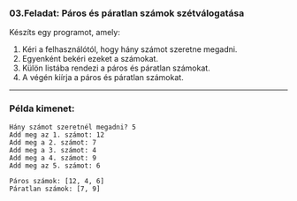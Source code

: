 ### 03.Feladat: Páros és páratlan számok szétválogatása

Készíts egy programot, amely:

1. Kéri a felhasználótól, hogy hány számot szeretne megadni.
2. Egyenként bekéri ezeket a számokat.
3. Külön listába rendezi a páros és páratlan számokat.
4. A végén kiírja a páros és páratlan számokat.

---

### Példa kimenet:

```plaintext
Hány számot szeretnél megadni? 5
Add meg az 1. számot: 12
Add meg a 2. számot: 7
Add meg a 3. számot: 4
Add meg a 4. számot: 9
Add meg az 5. számot: 6

Páros számok: [12, 4, 6]
Páratlan számok: [7, 9]
```
